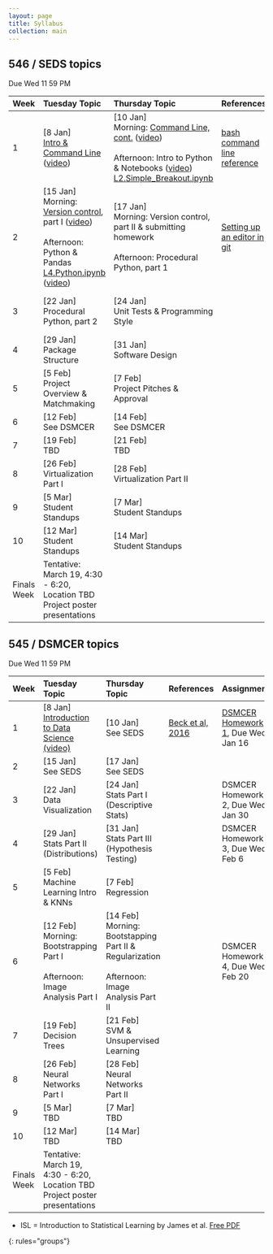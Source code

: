 ```yaml
---
layout: page
title: Syllabus
collection: main
---
```


## 546 / SEDS topics
Due Wed 11 59 PM   


| Week  | Tuesday Topic | Thursday Topic | References | Assignment |
|:------------|:-------------|:----------------|:-------------------|:-------------|
|1| [8 Jan] <br> [Intro & Command Line](https://github.com/UWDIRECT/UWDIRECT.github.io/raw/master/Wi19_content/SEDS/L1.Intro_Command_Line.pptx) ([video](https://uw.hosted.panopto.com/Panopto/Pages/Viewer.aspx?id=a85c102c-e851-4b6c-b608-a9cf0173521d)) | [10 Jan] <br> Morning: [Command Line, cont.](https://github.com/UWDIRECT/UWDIRECT.github.io/blob/master/Wi19_content/SEDS/L1.1.Command_Line.pptx?raw=true) ([video](https://uw.hosted.panopto.com/Panopto/Pages/Viewer.aspx?id=383fc220-5c29-4fa5-8f29-a9d10140fa36)) <br> <br> Afternoon: Intro to Python & Notebooks ([video](https://uw.hosted.panopto.com/Panopto/Pages/Viewer.aspx?id=814d0bfd-7c4f-4228-9e59-a9d101736ab0))<br>[L2.Simple_Breakout.ipynb](https://raw.githubusercontent.com/UWDIRECT/UWDIRECT.github.io/master/Wi19_content/SEDS/L2.Simple_Breakout.ipynb) | [bash command line reference](https://github.com/UWDIRECT/UWDIRECT.github.io/raw/master/Wi19_content/SEDS/CSE%20390%20Bash%20Command%20Reference.pdf) | [SEDS Homework 1](https://github.com/UWDIRECT/UWDIRECT.github.io/raw/master/Wi19_content/SEDS/SEDS%20Homework%201.docx), Due Thu. Jan 17
|2| [15 Jan] <br> Morning: [Version control](https://github.com/UWDIRECT/UWDIRECT.github.io/raw/master/Wi19_content/SEDS/L3.Version_Control.pptx), part I ([video]())<br> <br> Afternoon: Python & Pandas [L4.Python.ipynb](https://raw.githubusercontent.com/UWDIRECT/UWDIRECT.github.io/master/Wi19_content/SEDS/L4.Python.ipynb) ([video]()) | [17 Jan] <br> Morning: Version control, part II & submitting homework<br> <br> Afternoon: Procedural Python, part 1 | [Setting up an editor in git](http://swcarpentry.github.io/git-novice/02-setup/index.html) | SEDS Homework 2, Due Wed. Jan 23
|3| [22 Jan] <br> Procedural Python, part 2 | [24 Jan] <br> Unit Tests & Programming Style | | SEDS Homework 3, Due Wed. Jan 30
|4| [29 Jan] <br> Package Structure | [31 Jan] <br> Software Design | |
|5| [5 Feb] <br> Project Overview & Matchmaking <br> | [7 Feb] <br> Project Pitches & Approval | | SEDS Homework 4, Due Wed. Feb 13 | 
|6| [12 Feb] <br> See DSMCER  | [14 Feb] <br> See DSMCER |  |
|7| [19 Feb] <br> TBD | [21 Feb] <br> TBD | | |
|8| [26 Feb] <br> Virtualization Part I | [28 Feb] <br> Virtualization Part II | ||
|9| [5 Mar] <br> Student Standups | [7 Mar] <br> Student Standups | |
|10| [12 Mar] <br> Student Standups | [14 Mar] <br> Student Standups | |
|Finals Week| Tentative:<br>March 19, 4:30 - 6:20, Location TBD<br>Project poster presentations | | | |

## 545 / DSMCER topics  
Due Wed 11 59 PM  

| Week  | Tuesday Topic | Thursday Topic | References | Assignment |
|:------------|:-------------|:----------------|:-------------------|:-------------|
|1| [8 Jan] <br> [Introduction to Data Science](https://github.com/UWDIRECT/UWDIRECT.github.io/raw/master/Wi19_content/DSMCER/L1_Intro_to_Data_Science.pdf) [(video)](https://uw.hosted.panopto.com/Panopto/Pages/Viewer.aspx?id=910b1b2e-b963-452f-8895-a9cf01408f04) | [10 Jan] <br> See SEDS | [Beck et al, 2016](https://onlinelibrary.wiley.com/doi/full/10.1002/aic.15192) | [DSMCER Homework 1](https://github.com/UWDIRECT/UWDIRECT.github.io/raw/master/Wi19_content/DSMCER/DSMCER%20Homework%201.docx), Due Wed. Jan 16 |
|2| [15 Jan] <br> See SEDS | [17 Jan] <br> See SEDS |  |  
|3| [22 Jan] <br> Data Visualization | [24 Jan] <br> Stats Part I (Descriptive Stats)  | | DSMCER Homework 2, Due Wed. Jan 30 |
|4| [29 Jan] <br> Stats Part II (Distributions) | [31 Jan] <br> Stats Part III (Hypothesis Testing) | | DSMCER Homework 3, Due Wed. Feb 6
|5| [5 Feb] <br> Machine Learning Intro & KNNs | [7 Feb] <br> Regression  |
|6| [12 Feb] <br> Morning: Bootstrapping Part I <br> <br> Afternoon: Image Analysis Part I | [14 Feb] <br> Morning: Bootstapping Part II & Regularization <br> <br> Afternoon: Image Analysis Part II | | DSMCER Homework 4, Due Wed. Feb 20
|7| [19 Feb] <br> Decision Trees | [21 Feb] <br> SVM & Unsupervised Learning | | |
|8| [26 Feb] <br> Neural Networks Part I | [28 Feb] <br> Neural Networks Part II | | |
|9| [5 Mar] <br> TBD | [7 Mar] <br> TBD | |
|10| [12 Mar] <br> TBD  | [14 Mar] <br> TBD |
|Finals Week|  Tentative:<br>March 19, 4:30 - 6:20, Location TBD<br>Project poster presentations | | | |


* ISL = Introduction to Statistical Learning by James et al. [Free PDF](http://www-bcf.usc.edu/~gareth/ISL/)

{: rules="groups"}
